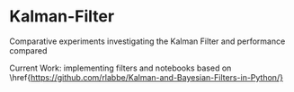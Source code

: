 # Kalman-Filter
Comparative experiments investigating the Kalman Filter and performance compared

Current Work: implementing filters and notebooks based on \href{https://github.com/rlabbe/Kalman-and-Bayesian-Filters-in-Python/}
